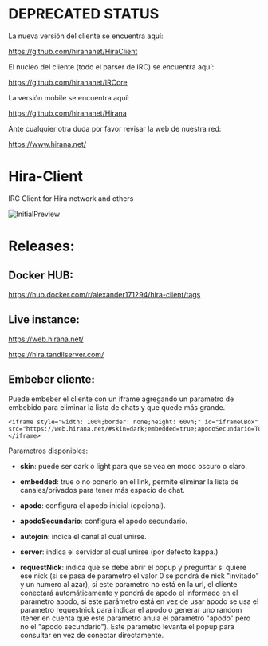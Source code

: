 # DEPRECATED STATUS

La nueva versión del cliente se encuentra aquí:

https://github.com/hirananet/HiraClient

El nucleo del cliente (todo el parser de IRC) se encuentra aquí:

https://github.com/hirananet/IRCore

La versión mobile se encuentra aquí:

https://github.com/hirananet/Hirana

Ante cualquier otra duda por favor revisar la web de nuestra red:

https://www.hirana.net/

# Hira-Client

IRC Client for Hira network and others 

![InitialPreview](https://i.imgur.com/1xw8ukh.png)

# Releases:

## Docker HUB:

https://hub.docker.com/r/alexander171294/hira-client/tags

## Live instance:

https://web.hirana.net/

https://hira.tandilserver.com/

## Embeber cliente:

Puede embeber el cliente con un iframe agregando un parametro de embebido para eliminar la lista de chats y que quede más grande.

```
<iframe style="width: 100%;border: none;height: 60vh;" id="iframeCBox" src="https://web.hirana.net/#skin=dark;embedded=true;apodoSecundario=Tulkalen;autojoin=alcatraz;requestNick=Tulkalex"></iframe>
```

Parametros disponibles:

* **skin**: puede ser dark o light para que se vea en modo oscuro o claro.

* **embedded**: true o no ponerlo en el link, permite eliminar la lista de canales/privados para tener más espacio de chat.

* **apodo**: configura el apodo inicial (opcional).

* **apodoSecundario**: configura el apodo secundario.

* **autojoin**: indica el canal al cual unirse.

* **server**: indica el servidor al cual unirse (por defecto kappa.)

* **requestNick**: indica que se debe abrir el popup y preguntar si quiere ese nick (si se pasa de parametro el valor 0 se pondrá de nick "invitado" y un numero al azar), si este parametro no está en la url, el cliente conectará automáticamente y pondrá de apodo el informado en el parametro apodo, si este parámetro está en vez de usar apodo se usa el parametro requestnick para indicar el apodo o generar uno random (tener en cuenta que este parametro anula el parametro "apodo" pero no el "apodo secundario"). Este parametro levanta el popup para consultar en vez de conectar directamente.


